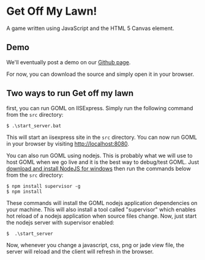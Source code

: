 # Get Off My Lawn!

A game written using JavaScript and the HTML 5 Canvas element.

## Demo

We'll eventually post a demo on our [Github page](http://jbubriski.github.com/Get-Off-My-Lawn/).

For now, you can download the source and simply open it in your browser.

## Two ways to run Get off my lawn
first, you can run GOML on IISExpress. Simply run the following command from the `src` directory:

    $ .\start_server.bat

This will start an iisexpress site in the `src` directory. You can now run GOML in your browser by visiting [http://localhost:8080](http://localhost:8080).

You can also run GOML using nodejs. This is probably what we will use to host GOML when we go live and it is the best way to debug/test GOML. Just [download and install NodeJS for windows](http://nodejs.org/#download) then run the commands below from the `src` directory:

    $ npm install supervisor -g
    $ npm install

These commands will install the GOML nodejs application dependencies on your machine. This will also install a tool called "supervisor" which enables hot reload of a nodejs application when source files change. Now, just start the nodejs server with supervisor enabled:

    $  .\start_server

Now, whenever you change a javascript, css, png or jade view file, the server will reload and the client will refresh in the browser.
